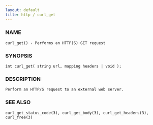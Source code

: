 ```yaml
---
layout: default
title: http / curl_get
---
```


### NAME

    curl_get() - Performs an HTTP(S) GET request

### SYNOPSIS

    int curl_get( string url, mapping headers | void );

### DESCRIPTION

    Perform an HTTP/S request to an external web server.

### SEE ALSO

    curl_get_status_code(3), curl_get_body(3), curl_get_headers(3), curl_free(3)

